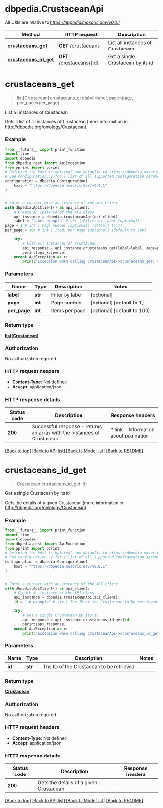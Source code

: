 # dbpedia.CrustaceanApi

All URIs are relative to *https://dbpedia.mosorio.dev/v0.0.1*

Method | HTTP request | Description
------------- | ------------- | -------------
[**crustaceans_get**](CrustaceanApi.md#crustaceans_get) | **GET** /crustaceans | List all instances of Crustacean
[**crustaceans_id_get**](CrustaceanApi.md#crustaceans_id_get) | **GET** /crustaceans/{id} | Get a single Crustacean by its id


# **crustaceans_get**
> list[Crustacean] crustaceans_get(label=label, page=page, per_page=per_page)

List all instances of Crustacean

Gets a list of all instances of Crustacean (more information in http://dbpedia.org/ontology/Crustacean)

### Example

```python
from __future__ import print_function
import time
import dbpedia
from dbpedia.rest import ApiException
from pprint import pprint
# Defining the host is optional and defaults to https://dbpedia.mosorio.dev/v0.0.1
# See configuration.py for a list of all supported configuration parameters.
configuration = dbpedia.Configuration(
    host = "https://dbpedia.mosorio.dev/v0.0.1"
)


# Enter a context with an instance of the API client
with dbpedia.ApiClient() as api_client:
    # Create an instance of the API class
    api_instance = dbpedia.CrustaceanApi(api_client)
    label = 'label_example' # str | Filter by label (optional)
page = 1 # int | Page number (optional) (default to 1)
per_page = 100 # int | Items per page (optional) (default to 100)

    try:
        # List all instances of Crustacean
        api_response = api_instance.crustaceans_get(label=label, page=page, per_page=per_page)
        pprint(api_response)
    except ApiException as e:
        print("Exception when calling CrustaceanApi->crustaceans_get: %s\n" % e)
```

### Parameters

Name | Type | Description  | Notes
------------- | ------------- | ------------- | -------------
 **label** | **str**| Filter by label | [optional] 
 **page** | **int**| Page number | [optional] [default to 1]
 **per_page** | **int**| Items per page | [optional] [default to 100]

### Return type

[**list[Crustacean]**](Crustacean.md)

### Authorization

No authorization required

### HTTP request headers

 - **Content-Type**: Not defined
 - **Accept**: application/json

### HTTP response details
| Status code | Description | Response headers |
|-------------|-------------|------------------|
**200** | Successful response - returns an array with the instances of Crustacean. |  * link - Information about pagination <br>  |

[[Back to top]](#) [[Back to API list]](../README.md#documentation-for-api-endpoints) [[Back to Model list]](../README.md#documentation-for-models) [[Back to README]](../README.md)

# **crustaceans_id_get**
> Crustacean crustaceans_id_get(id)

Get a single Crustacean by its id

Gets the details of a given Crustacean (more information in http://dbpedia.org/ontology/Crustacean)

### Example

```python
from __future__ import print_function
import time
import dbpedia
from dbpedia.rest import ApiException
from pprint import pprint
# Defining the host is optional and defaults to https://dbpedia.mosorio.dev/v0.0.1
# See configuration.py for a list of all supported configuration parameters.
configuration = dbpedia.Configuration(
    host = "https://dbpedia.mosorio.dev/v0.0.1"
)


# Enter a context with an instance of the API client
with dbpedia.ApiClient() as api_client:
    # Create an instance of the API class
    api_instance = dbpedia.CrustaceanApi(api_client)
    id = 'id_example' # str | The ID of the Crustacean to be retrieved

    try:
        # Get a single Crustacean by its id
        api_response = api_instance.crustaceans_id_get(id)
        pprint(api_response)
    except ApiException as e:
        print("Exception when calling CrustaceanApi->crustaceans_id_get: %s\n" % e)
```

### Parameters

Name | Type | Description  | Notes
------------- | ------------- | ------------- | -------------
 **id** | **str**| The ID of the Crustacean to be retrieved | 

### Return type

[**Crustacean**](Crustacean.md)

### Authorization

No authorization required

### HTTP request headers

 - **Content-Type**: Not defined
 - **Accept**: application/json

### HTTP response details
| Status code | Description | Response headers |
|-------------|-------------|------------------|
**200** | Gets the details of a given Crustacean |  -  |

[[Back to top]](#) [[Back to API list]](../README.md#documentation-for-api-endpoints) [[Back to Model list]](../README.md#documentation-for-models) [[Back to README]](../README.md)

